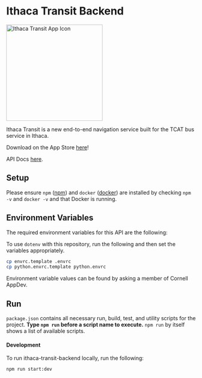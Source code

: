 # Ithaca Transit Backend

<img width="256" alt="Ithaca Transit App Icon" src="https://raw.githubusercontent.com/cuappdev/tcat-ios/master/app-icon.png">

Ithaca Transit is a new end-to-end navigation service built for the TCAT bus service in Ithaca.

Download on the App Store [here](https://itunes.apple.com/app/id1290883721)!

API Docs [here](https://transit-backend.cornellappdev.com/api/docs/).

## Setup

Please ensure `npm` ([npm](https://www.npmjs.com/get-npm)) and `docker` ([docker](https://www.docker.com/)) are installed by checking `npm -v` and `docker -v` and that Docker is running.

## Environment Variables

The required environment variables for this API are the following:

To use `dotenv` with this repository, run the following and then set the variables appropriately.

```bash
cp envrc.template .envrc
cp python.envrc.template python.envrc
```

Environment variable values can be found by asking a member of Cornell AppDev.

## Run

`package.json` contains all necessary run, build, test, and utility scripts for the project. **Type `npm run` before a script name to execute.** `npm run` by itself shows a list of available scripts.

#### Development

To run ithaca-transit-backend locally, run the following:

```bash
npm run start:dev
```
